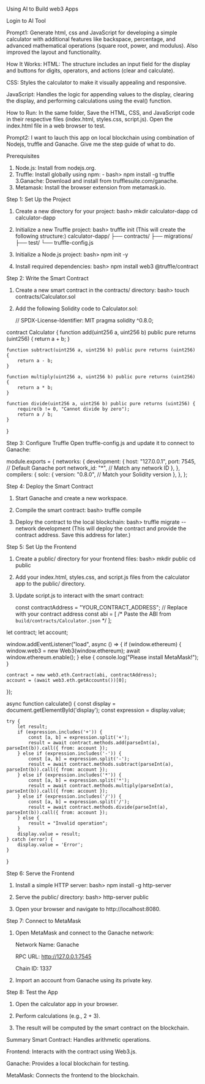 Using AI to Build web3 Apps

Login to AI Tool

Prompt1:
Generate html, css and JavaScript for developing a simple calculator with additional features like backspace, percentage, and advanced mathematical operations (square root, power, and modulus). Also improved the layout and functionality.

How It Works:
HTML: The structure includes an input field for the display and buttons for digits, operators, and actions (clear and calculate).

CSS: Styles the calculator to make it visually appealing and responsive.

JavaScript: Handles the logic for appending values to the display, clearing the display, and performing calculations using the eval() function.

How to Run:
In the same folder, Save the HTML, CSS, and JavaScript code in their respective files (index.html, styles.css, script.js). 
Open the index.html file in a web browser to test.

Prompt2:
I  want to lauch this app on local blockchain using combination of Nodejs, truffle and Ganache. Give me the step guide of what to do.

Prerequisites
1. Node.js: Install from nodejs.org.
2. Truffle: Install globally using npm: - bash> npm install -g truffle
3.Ganache: Download and install from trufflesuite.com/ganache.
4. Metamask: Install the browser extension from metamask.io.

Step 1: Set Up the Project
1. Create a new directory for your project:
bash> mkdir calculator-dapp
cd calculator-dapp

2. Initialize a new Truffle project: bash> truffle init (This will create the following structure:)
calculator-dapp/
├── contracts/
├── migrations/
├── test/
└── truffle-config.js

3. Initialize a Node.js project: bash> npm init -y

4. Install required dependencies: bash> npm install web3 @truffle/contract

Step 2: Write the Smart Contract
1. Create a new smart contract in the contracts/ directory: bash> touch contracts/Calculator.sol

2. Add the following Solidity code to Calculator.sol:

   // SPDX-License-Identifier: MIT
pragma solidity ^0.8.0;

contract Calculator {
    function add(uint256 a, uint256 b) public pure returns (uint256) {
        return a + b;
    }

    function subtract(uint256 a, uint256 b) public pure returns (uint256) {
        return a - b;
    }

    function multiply(uint256 a, uint256 b) public pure returns (uint256) {
        return a * b;
    }

    function divide(uint256 a, uint256 b) public pure returns (uint256) {
        require(b != 0, "Cannot divide by zero");
        return a / b;
    }
}

Step 3: Configure Truffle
Open truffle-config.js and update it to connect to Ganache:

module.exports = {
  networks: {
    development: {
      host: "127.0.0.1",
      port: 7545, // Default Ganache port
      network_id: "*", // Match any network ID
    },
  },
  compilers: {
    solc: {
      version: "0.8.0", // Match your Solidity version
    },
  },
};

Step 4: Deploy the Smart Contract
1. Start Ganache and create a new workspace.

2. Compile the smart contract: bash> truffle compile

3. Deploy the contract to the local blockchain: bash> truffle migrate --network development (This will deploy the contract and provide the contract address. Save this address for later.)

Step 5: Set Up the Frontend
1. Create a public/ directory for your frontend files:
bash> mkdir public
cd public

2. Add your index.html, styles.css, and script.js files from the calculator app to the public/ directory.

3. Update script.js to interact with the smart contract:

   const contractAddress = "YOUR_CONTRACT_ADDRESS"; // Replace with your contract address
const abi = [ /* Paste the ABI from `build/contracts/Calculator.json` */ ];

let contract;
let account;

window.addEventListener("load", async () => {
    if (window.ethereum) {
        window.web3 = new Web3(window.ethereum);
        await window.ethereum.enable();
    } else {
        console.log("Please install MetaMask!");
    }

    contract = new web3.eth.Contract(abi, contractAddress);
    account = (await web3.eth.getAccounts())[0];
});

async function calculate() {
    const display = document.getElementById('display');
    const expression = display.value;

    try {
        let result;
        if (expression.includes('+')) {
            const [a, b] = expression.split('+');
            result = await contract.methods.add(parseInt(a), parseInt(b)).call({ from: account });
        } else if (expression.includes('-')) {
            const [a, b] = expression.split('-');
            result = await contract.methods.subtract(parseInt(a), parseInt(b)).call({ from: account });
        } else if (expression.includes('*')) {
            const [a, b] = expression.split('*');
            result = await contract.methods.multiply(parseInt(a), parseInt(b)).call({ from: account });
        } else if (expression.includes('/')) {
            const [a, b] = expression.split('/');
            result = await contract.methods.divide(parseInt(a), parseInt(b)).call({ from: account });
        } else {
            result = "Invalid operation";
        }
        display.value = result;
    } catch (error) {
        display.value = 'Error';
    }
}

Step 6: Serve the Frontend
1. Install a simple HTTP server: bash> npm install -g http-server

2. Serve the public/ directory: bash> http-server public

3. Open your browser and navigate to http://localhost:8080.

Step 7: Connect to MetaMask
1. Open MetaMask and connect to the Ganache network:

      Network Name: Ganache

      RPC URL: http://127.0.0.1:7545

      Chain ID: 1337

2. Import an account from Ganache using its private key.

Step 8: Test the App
1. Open the calculator app in your browser.

2. Perform calculations (e.g., 2 + 3).

3. The result will be computed by the smart contract on the blockchain.

Summary
Smart Contract: Handles arithmetic operations.

Frontend: Interacts with the contract using Web3.js.

Ganache: Provides a local blockchain for testing.

MetaMask: Connects the frontend to the blockchain.




